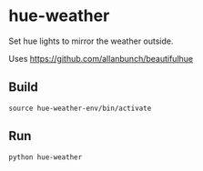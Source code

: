 # hue-weather
Set hue lights to mirror the weather outside.

Uses https://github.com/allanbunch/beautifulhue

## Build
`source hue-weather-env/bin/activate`

## Run
`python hue-weather`


